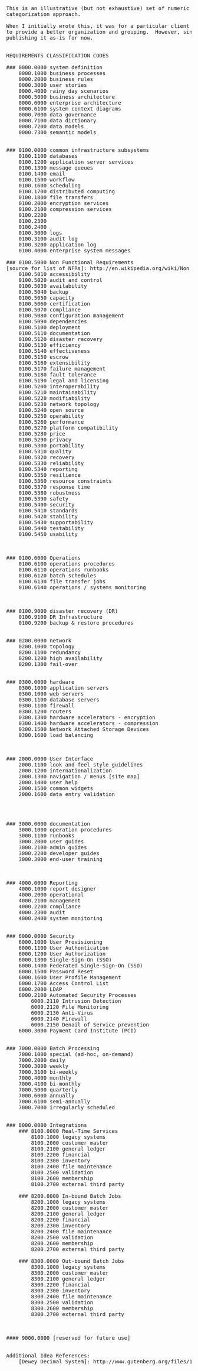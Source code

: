 <pre>
This is an illustrative (but not exhaustive) set of numeric codes to use in devising a requirements numbering 
categorization approach.

When I initially wrote this, it was for a particular client engagement back in 2004 2005.  I plan to refactor this 
to provide a better organization and grouping.  However, since it may give someone a useful starting point, I'm 
publishing it as-is for now.


REQUIREMENTS CLASSIFICATION CODES

### 0000.0000 system definition
	0000.1000 business processes
	0000.2000 business rules
	0000.3000 user stories
	0000.4000 rainy day scenarios
	0000.5000 business architecture
	0000.6000 enterprise architecture
	0000.6100 system context diagrams
	0000.7000 data governance
	0000.7100 data dictionary
	0000.7200 data models
	0000.7300 semantic models


### 0100.0000 common infrastructure subsystems
	0100.1100 databases
	0100.1200 application server services
	0100.1300 message queues
	0100.1400 email
	0100.1500 workflow
	0100.1600 scheduling
	0100.1700 distributed computing
	0100.1800 file transfers
	0100.2000 encryption services
	0100.2100 compression services
	0100.2200  
	0100.2300 
	0100.2400  
	0100.3000 logs
	0100.3100 audit log
	0100.3200 application log
	0100.4000 enterprise system messages

### 0100.5000 Non Functional Requirements
[source for list of NFRs]: http://en.wikipedia.org/wiki/Non functional_requirement
	0100.5010 accessibility
	0100.5020 audit and control
	0100.5030 availability
	0100.5040 backup
	0100.5050 capacity
	0100.5060 certification
	0100.5070 compliance
	0100.5080 configuration management
	0100.5090 dependencies
	0100.5100 deployment
	0100.5110 documentation
	0100.5120 disaster recovery
	0100.5130 efficiency
	0100.5140 effectiveness
	0100.5150 escrow
	0100.5160 extensibility
	0100.5170 failure management
	0100.5180 fault tolerance
	0100.5190 legal and licensing
	0100.5200 interoperability
	0100.5210 maintainability
	0100.5220 modifiability
	0100.5230 network topology
	0100.5240 open source
	0100.5250 operability
	0100.5260 performance
	0100.5270 platform compatibility
	0100.5280 price
	0100.5290 privacy
	0100.5300 portability
	0100.5310 quality
	0100.5320 recovery
	0100.5330 reliability
	0100.5340 reporting
	0100.5350 resilience
	0100.5360 resource constraints
	0100.5370 response time
	0100.5380 robustness
	0100.5390 safety
	0100.5400 security
	0100.5410 standards
	0100.5420 stability
	0100.5430 supportability
	0100.5440 testability
	0100.5450 usability



### 0100.6000 Operations
	0100.6100 operations procedures
	0100.6110 operations runbooks
	0100.6120 batch schedules
	0100.6130 file transfer jobs
	0100.6140 operations / systems monitoring
	


### 0100.9000 disaster recovery (DR)
	0100.9100 DR Infrastructure
	0100.9200 backup & restore procedures


### 0200.0000 network
	0200.1000 topology
	0200.1100 redundancy
	0200.1200 high availability
	0200.1300 fail-over


### 0300.0000 hardware
	0300.1000 application servers
	0300.1000 web servers
	0300.1100 database servers
	0300.1100 firewall
	0300.1200 routers
	0300.1300 hardware accelerators - encryption
	0300.1400 hardware accelerators - compression
	0300.1500 Network Attached Storage Devices
	0300.1600 load balancing



### 2000.0000 User Interface
	2000.1100 look and feel style guidelines
	2000.1200 internationalization
	2000.1300 navigation / menus [site map]
	2000.1400 user help
	2000.1500 common widgets
	2000.1600 data entry validation




### 3000.0000 documentation
	3000.1000 operation procedures
	3000.1100 runbooks
	3000.2000 user guides
	3000.2100 admin guides
	3000.2200 developer guides
	3000.3000 end-user training



### 4000.0000 Reporting
	4000.1000 report designer
	4000.2000 operational
	4000.2100 management
	4000.2200 compliance
	4000.2300 audit
	4000.2400 system monitoring


### 6000.0000 Security
	6000.1000 User Provisioning
	6000.1100 User Authentication
	6000.1200 User Authorization
	6000.1300 Single-Sign-On (SSO)
	6000.1400 Federated Single-Sign-On (SSO)
	6000.1500 Password Reset
	6000.1600 User Profile Management
	6000.1700 Access Control List
	6000.2000 LDAP
	6000.2100 Automated Security Processes
		6000.2110 Intrusion Detection
		6000.2120 File Monitoring
		6000.2130 Anti-Virus
		6000.2140 Firewall
		6000.2150 Denail of Service prevention
	6000.3000 Payment Card Institute (PCI)
	

### 7000.0000 Batch Processing
	7000.1000 special (ad-hoc, on-demand)
	7000.2000 daily
	7000.3000 weekly
	7000.3100 bi-weekly
	7000.4000 monthly
	7000.4100 bi-monthly
	7000.5000 quarterly
	7000.6000 annually
	7000.6100 semi-annually
	7000.7000 irregularly scheduled


### 8000.0000 Integrations
	### 8100.0000 Real-Time Services
		8100.1000 legacy systems
		8100.2000 customer master
		8100.2100 general ledger
		8100.2200 financial
		8100.2300 inventory
		8100.2400 file maintenance
		8100.2500 validation
		8100.2600 membership
		8100.2700 external third party

	### 8200.0000 In-bound Batch Jobs
		8200.1000 legacy systems
		8200.2000 customer master
		8200.2100 general ledger
		8200.2200 financial
		8200.2300 inventory
		8200.2400 file maintenance
		8200.2500 validation
		8200.2600 membership
		8200.2700 external third party
	
	### 8300.0000 Out-bound Batch Jobs
		8300.1000 legacy systems
		8300.2000 customer master
		8300.2100 general ledger
		8300.2200 financial
		8300.2300 inventory
		8300.2400 file maintenance
		8300.2500 validation
		8300.2600 membership
		8300.2700 external third party



#### 9000.0000 [reserved for future use]


Additional Idea References:
	[Dewey Decimal System]: http://www.gutenberg.org/files/12513/12513-h/12513-h.htm
</pre>